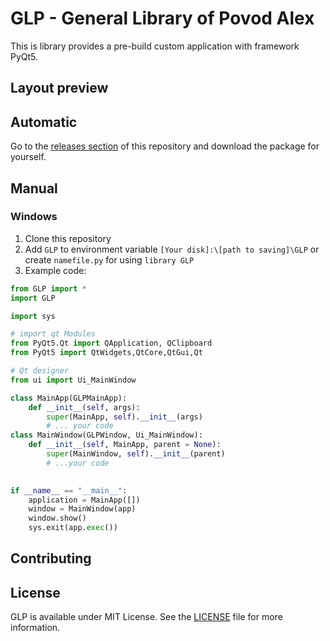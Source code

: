 # GLP - General Library of Povod Alex

This is library provides a pre-build custom application with framework PyQt5.

## Layout preview


## Automatic
Go to the [releases section](https://github.com/ialexpovod/GLP/releases)  of this repository and download the package for yourself.

## Manual
### Windows
1. Clone this repository
2. Add `GLP` to environment variable `[Your disk]:\[path to saving]\GLP` or create `namefile.py` for using `library GLP`
3. Example code:
```py
from GLP import *
import GLP

import sys

# import qt Modules
from PyQt5.Qt import QApplication, QClipboard 
from PyQt5 import QtWidgets,QtCore,QtGui,Qt

# Qt designer
from ui import Ui_MainWindow

class MainApp(GLPMainApp):
    def __init__(self, args):
        super(MainApp, self).__init__(args)
        # ... your code
class MainWindow(GLPWindow, Ui_MainWindow):
    def __init__(self, MainApp, parent = None):
        super(MainWindow, self).__init__(parent)
        # ...your code
        

if __name__ == "__main__":
    application = MainApp([])
    window = MainWindow(app)
    window.show()
    sys.exit(app.exec())
```

## Contributing 


## License
GLP is available under MIT License. See the [LICENSE](https://github.com/ialexpovod/GLP/blob/main/LICENSE) file for more information.




